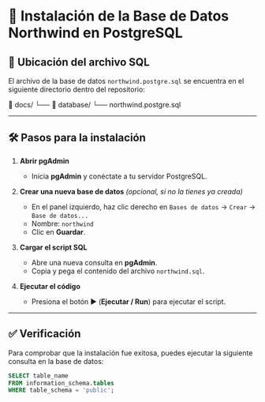 # 📌 Instalación de la Base de Datos Northwind en PostgreSQL

## 📂 Ubicación del archivo SQL
El archivo de la base de datos `northwind.postgre.sql` se encuentra en el siguiente directorio dentro del repositorio:

📁 docs/ └── 📁 database/ └── northwind.postgre.sql

---

## 🛠️ Pasos para la instalación

1. **Abrir pgAdmin**  
   - Inicia **pgAdmin** y conéctate a tu servidor PostgreSQL.

2. **Crear una nueva base de datos** *(opcional, si no la tienes ya creada)*  
   - En el panel izquierdo, haz clic derecho en `Bases de datos` → `Crear` → `Base de datos...`
   - Nombre: `northwind`
   - Clic en **Guardar**.

3. **Cargar el script SQL**  
   - Abre una nueva consulta en **pgAdmin**.
   - Copia y pega el contenido del archivo `northwind.sql`.

4. **Ejecutar el código**  
   - Presiona el botón ▶️ (**Ejecutar / Run**) para ejecutar el script.
---

## ✅ Verificación

Para comprobar que la instalación fue exitosa, puedes ejecutar la siguiente consulta en la base de datos:

```sql
SELECT table_name 
FROM information_schema.tables 
WHERE table_schema = 'public';
```
